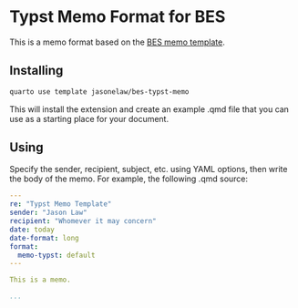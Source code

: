 # Typst Memo Format for BES

This is a memo format based on the [BES memo template](https://employees.portland.gov/bes/resource-library/bes-forms-and-templates).

## Installing

```bash
quarto use template jasonelaw/bes-typst-memo
```

This will install the extension and create an example .qmd file that you can use as a starting place for your document.

## Using

Specify the sender, recipient, subject, etc. using YAML options, then write the body of the memo. For example, the following .qmd source:

```yaml
---
re: "Typst Memo Template"
sender: "Jason Law"
recipient: "Whomever it may concern"
date: today
date-format: long
format:
  memo-typst: default
---

This is a memo.

...
```

